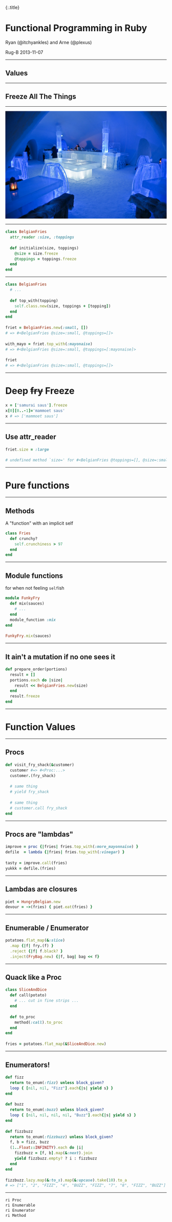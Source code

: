 {:.title}
# Functional Programming in Ruby


Ryan (@itchyankles) and Arne (@plexus)

Rug-B 2013-11-07

---

## Values

---

## Freeze All The Things

---

![](images/ice_hotel_restaurant.jpg)

---

```ruby
class BelgianFries
  attr_reader :size, :toppings

  def initialize(size, toppings)
    @size = size.freeze
    @toppings = toppings.freeze
  end
end
```

---

```ruby
class BelgianFries
  # ...

  def top_with(topping)
    self.class.new(size, toppings + [topping])
  end
end

friet = BelgianFries.new(:small, [])
# => #<BelgianFries @size=:small, @toppings=[]>

with_mayo = friet.top_with(:mayonaise)
# => #<BelgianFries @size=:small, @toppings=[:mayonaise]>

friet
# => #<BelgianFries @size=:small, @toppings=[]>
```

---

# Deep <strike>fry</strike> Freeze

```ruby
x = ['samurai saus'].freeze
x[0][0..-1]='mammoet saus'
x # => ['mammoet saus']
```

---

## Use attr_reader

```ruby
friet.size = :large

# undefined method `size=' for #<BelgianFries @toppings=[], @size=:small> (NoMethodError)
```

---

# Pure functions

---

## Methods

A "function" with an implicit self

```ruby
class Fries
  def crunchy?
    self.crunchiness > 97
  end
end
```

---

## Module functions

for when not feeling `self`ish

```ruby
module FunkyFry
  def mix(sauces)
    # ...
  end
  module_function :mix
end

FunkyFry.mix(sauces)
```

---

## It ain't a mutation if no one sees it

```ruby
def prepare_order(portions)
  result = []
  portions.each do |size|
    result << BelgianFries.new(size)
  end
  result.freeze
end
```

---

# Function Values

---

## Procs

```ruby
def visit_fry_shack(&customer)
  customer #=> #<Proc:...>
  customer.(fry_shack)

  # same thing
  # yield fry_shack

  # same thing
  # customer.call fry_shack
end
```

---

## Procs are "lambdas"

```ruby
improve = proc {|fries| fries.top_with(:more_mayonnaise) }
defile  = lambda {|fries| fries.top_with(:vinegar) }

tasty = improve.call(fries)
yukkk = defile.(fries)
```

---

## Lambdas are closures

```ruby
piet = HungryBelgian.new
devour = ->(fries) { piet.eat(fries) }
```

---

## Enumerable / Enumerator

```ruby
potatoes.flat_map(&:slice)
  .map {|f| fry.(f) }
  .reject {|f| f.black? }
  .inject(FryBag.new) {|f, bag| bag << f}
```

---

## Quack like a Proc

```ruby
class SliceAndDice
  def call(potato)
    # ... cut in fine strips ...
  end

  def to_proc
    method(:call).to_proc
  end
end

fries = potatoes.flat_map(&SliceAndDice.new)
```

---

## Enumerators!

```ruby
def fizz
  return to_enum(:fizz) unless block_given?
  loop { [nil, nil, "Fizz"].each{|s| yield s} }
end

def buzz
  return to_enum(:buzz) unless block_given?
  loop { [nil, nil, nil, nil, "Buzz"].each{|s| yield s} }
end

def fizzbuzz
  return to_enum(:fizzbuzz) unless block_given?
  f, b = fizz, buzz
  (1..Float::INFINITY).each do |i|
    fizzbuzz = [f, b].map(&:next).join
    yield fizzbuzz.empty? ? i : fizzbuzz
  end
end

fizzbuzz.lazy.map(&:to_s).map(&:upcase).take(10).to_a
# => ["1", "2", "FIZZ", "4", "BUZZ", "FIZZ", "7", "8", "FIZZ", "BUZZ"]
```

---

```
ri Proc
ri Enumerable
ri Enumerator
ri Method
```
